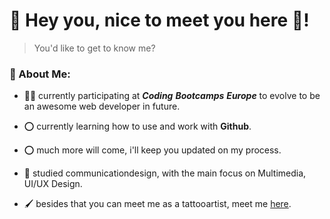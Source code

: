 # 📌 Hey you, nice to meet you here 🤟!
>You'd like to get to know me? 



### 📌 About Me:

- 👩‍🎓 currently participating at **_Coding_** **_Bootcamps_** **_Europe_** to evolve to be an awesome web developer in future.
- ⭕ currently learning how to use and work with **Github**.
- ⭕ much more will come, i'll keep you updated on my process.

- 🎨 studied communicationdesign, with the main focus on Multimedia, UI/UX Design.
- 🖌 besides that you can meet me as a tattooartist, meet me [here](https://www.instagram.com/mimi.tatts/).


<!--
**mimibak/mimibak** is a ✨ _special_ ✨ repository because its `README.md` (this file) appears on your GitHub profile.

Here are some ideas to get you started:

- 🔭 I’m currently working on ...
- 🌱 I’m currently learning ...
- 👯 I’m looking to collaborate on ...
- 🤔 I’m looking for help with ...
- 💬 Ask me about ...
- 📫 How to reach me: ...
- 😄 Pronouns: ...
- ⚡ Fun fact: ...
-->
